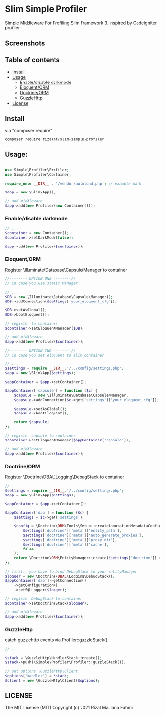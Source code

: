 # Slim Simple Profiler

Simple Middleware For Profiling Slim Framework 3.
Inspired by Codeigniter profiler

## Screenshots

## Table of contents

- [Install](#install)
- [Usage](#usage)
  - [Enable/disable darkmode](#Enable/disable-darkmode)
  - [Eloquent/ORM](#eloquent/orm)
  - [Doctrine/ORM](#doctrine/orm)
  - [GuzzleHttp](#guzzlehttp)
- [License](#license)

## Install 
via "composer require"

```shell
composer require rizalmf/slim-simple-profiler
```

## Usage:

```php

use Simple\Profiler\Profiler;
use Simple\Profiler\Container;

require_once __DIR__ . '/vendor/autoload.php'; // example path

$app = new \Slim\App();

// add middleware
$app->add(new Profiler(new Container()));
```

### Enable/disable darkmode
```php
// ...
$container = new Container();
$container->setDarkMode(false);

$app->add(new Profiler($container));
```

### Eloquent/ORM
Register \Illuminate\Database\Capsule\Manager to container
```php
//-------- OPTION ONE --------//
// in case you use static Manager

// ...
$DB = new \Illuminate\Database\Capsule\Manager();
$DB->addConnection($settings['your_eloquent_cfg']);

$DB->setAsGlobal();
$DB->bootEloquent();

// register to container
$container->setEloquentManager($DB);

// add middleware
$app->add(new Profiler($container));

//-------- OPTION TWO --------//
// in case you set eloquent to slim container

// ...
$settings = require __DIR__.'/../config/settings.php';
$app = new \Slim\App($settings);

$appContainer = $app->getContainer();

$appContainer['capsule'] = function ($c) {
    $capsule = new \Illuminate\Database\Capsule\Manager;
    $capsule->addConnection($c->get('settings')['your_eloquent_cfg']);

    $capsule->setAsGlobal();
    $capsule->bootEloquent();

    return $capsule;
};

// register capsule to container
$container->setEloquentManager($appContainer['capsule']);

// add middleware
$app->add(new Profiler($container));
```
    
### Doctrine/ORM
Register \Doctrine\DBAL\Logging\DebugStack to container
```php
// ...
$settings = require __DIR__.'/../config/settings.php';
$app = new \Slim\App($settings);

$appContainer = $app->getContainer();

$appContainer['dao'] = function ($c) {
    $settings = $c->get('settings');

    $config = \Doctrine\ORM\Tools\Setup::createAnnotationMetadataConfiguration(
        $settings['doctrine']['meta']['entity_path'],
        $settings['doctrine']['meta']['auto_generate_proxies'],
        $settings['doctrine']['meta']['proxy_dir'],
        $settings['doctrine']['meta']['cache'],
        false
    );
    return \Doctrine\ORM\EntityManager::create($settings['doctrine']['connection'], $config);
};

// first.. you have to bind DebugStack to your entityManager
$logger = new \Doctrine\DBAL\Logging\DebugStack();
$appContainer['dao']->getConnection()
    ->getConfiguration()
    ->setSQLLogger($logger);

// register DebugStack to container
$container->setDoctrineStack($logger);

// add middleware
$app->add(new Profiler($container));
```

### GuzzleHttp
catch guzzlehttp events via Profiler::guzzleStack()
```php
// ...

$stack = \GuzzleHttp\HandlerStack::create();
$stack->push(\Simple\Profiler\Profiler::guzzleStack());

// set options \GuzzleHttp\Client 
$options['handler'] = $stack;
$client = new \GuzzleHttp\Client($options);
```
## LICENSE

The MIT License (MIT)
Copyright (c) 2021 Rizal Maulana Fahmi